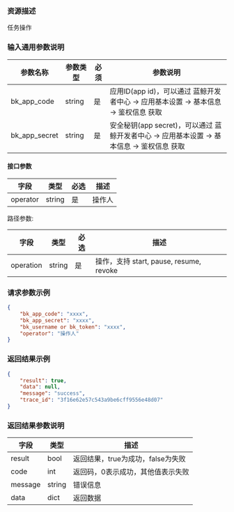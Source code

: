 ### 资源描述

任务操作

### 输入通用参数说明
|   参数名称   |    参数类型  |  必须  |     参数说明     |
| ------------ | ------------ | ------ | ---------------- |
| bk_app_code   | string | 是 | 应用ID(app id)，可以通过 蓝鲸开发者中心 -> 应用基本设置 -> 基本信息 -> 鉴权信息 获取 |
| bk_app_secret | string | 是 | 安全秘钥(app secret)，可以通过 蓝鲸开发者中心 -> 应用基本设置 -> 基本信息 -> 鉴权信息 获取 |


#### 接口参数
| 字段  | 类型  | 必选  | 描述  |
| --- | --- | --- | --- |
|  operator   |  string   |  是  |  操作人 |


路径参数:

| 字段  | 类型  | 必选  | 描述  |
| --- | --- | --- | --- |
|  operation   |  string   |  是  |  操作，支持 start, pause, resume, revoke |

### 请求参数示例
```json
{
    "bk_app_code": "xxxx",
    "bk_app_secret": "xxxx",
    "bk_username or bk_token": "xxxx",
    "operator": "操作人"
}
```


### 返回结果示例

```json
{
    "result": true,
    "data": null,
    "message": "success",
    "trace_id": "3f16e62e57c543a9be6cff9556e48d07"
}
```
### 返回结果参数说明

| 字段      | 类型     | 描述                    |
| ------- | ------ | --------------------- |
| result  | bool   | 返回结果，true为成功，false为失败 |
| code    | int    | 返回码，0表示成功，其他值表示失败     |
| message | string | 错误信息                  |
| data    | dict  | 返回数据                    |